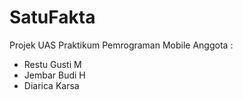 # SatuFakta

Projek UAS Praktikum Pemrograman Mobile
Anggota :
- Restu Gusti M
- Jembar Budi H
- Diarica Karsa
